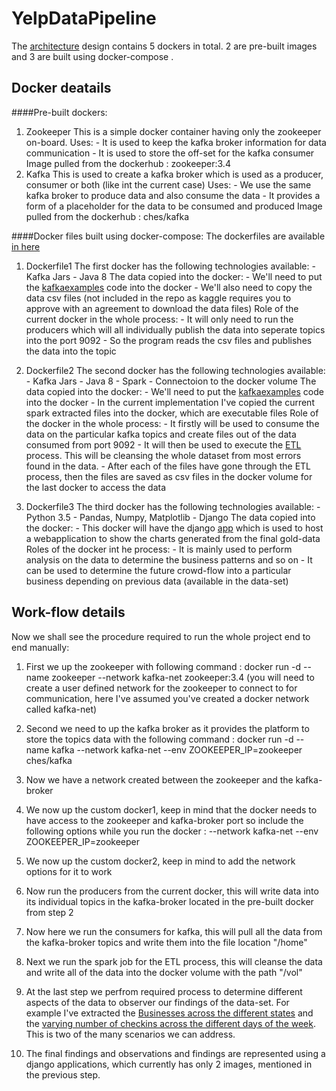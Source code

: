 # YelpDataPipeline
The [architecture](https://github.com/reachprajwal/YelpDataPipeline/blob/master/architecturalDesign.jpg) design contains 5 dockers in total. 2 are pre-built images and 3 are built using docker-compose .

## Docker deatails
####Pre-built dockers:

1. Zookeeper
        This is a simple docker container having only the zookeeper on-board.
            Uses:
                - It is used to keep the kafka broker information for data communication
                - It is used to store the off-set for the kafka consumer
            Image pulled from the dockerhub : zookeeper:3.4
2. Kafka 
        This is used to create a kafka broker which is used as a producer, consumer or both (like int the current case)
            Uses:
                - We use the same kafka broker to produce data and also consume the data
                - It provides a form of a placeholder for the data to be consumed and produced
            Image pulled from the dockerhub : ches/kafka


####Docker files built using docker-compose:
The dockerfiles are available [in here](https://github.com/reachprajwal/YelpDataPipeline/tree/master/Dockerfiles)

1. Dockerfile1
        The first docker has the following technologies available:
            - Kafka Jars
            - Java 8
        The data copied into the docker:
            - We'll need to put the [kafkaexamples](https://github.com/reachprajwal/YelpDataPipeline/tree/master/kafkaexamples) code into the docker
            - We'll also need to copy the data csv files (not included in the repo as kaggle requires you to approve with an agreement to download the data files)
        Role of the current docker in the whole process:
            - It will only need to run the producers which will all individually publish the data into seperate topics into the port 9092
            - So the program reads the csv files and publishes the data into the topic 
            
2. Dockerfile2
        The second docker has the following technologies available:
            - Kafka Jars
            - Java 8
            - Spark
            - Connectoion to the docker volume
        The data copied into the docker:
            - We'll need to put the [kafkaexamples](https://github.com/reachprajwal/YelpDataPipeline/tree/master/kafkaexamples) code into the docker
            - In the current implementation I've copied the current spark extracted files into the docker, which are executable files
        Role of the docker in the whole process:
            - It firstly will be used to consume the data on the particular kafka topics and create files out of the data consumed from port 9092
            - It will then be used to execute the [ETL](https://github.com/reachprajwal/YelpDataPipeline/blob/master/src/main/scala/yelpETL/yelpETL.scala) process. This will be cleansing the whole dataset from most errors found in the data.
            - After each of the files have gone through the ETL process, then the files are saved as csv files in the docker volume for the last docker to access the data
            
3. Dockerfile3
        The third docker has the following technologies available:
            - Python 3.5
            - Pandas, Numpy, Matplotlib
            - Django
        The data copied into the docker:
            - This docker will have the django [app](https://github.com/reachprajwal/YelpDataPipeline/tree/master/yelpApp) which is used to host a webapplication to show the charts generated from the final gold-data
        Roles of the docker int he process:
            - It is mainly used to perform analysis on the data to determine the business patterns and so on
            - It can be used to determine the future crowd-flow into a particular business depending on previous data (available in the data-set)
            
## Work-flow details
Now we shall see the procedure required to run the whole project end to end manually:

1. First we up the zookeeper with following command : docker run -d --name zookeeper --network kafka-net zookeeper:3.4 (you will need to create a user defined network for the zookeeper to connect to for communication, here I've assumed you've created a docker network called kafka-net)

2. Second we need to up the kafka broker as it provides the platform to store the topics data with the following command : docker run -d --name kafka --network kafka-net --env ZOOKEEPER_IP=zookeeper ches/kafka

3. Now we have a network created between the zookeeper and the kafka-broker 

4. We now up the custom docker1, keep in mind that the docker needs to have access to the zookeeper and kafka-broker port so include the following options while you run the docker : --network kafka-net --env ZOOKEEPER_IP=zookeeper
    
5. We now up the custom docker2, keep in mind to add the network options for it to work

6. Now run the producers from the current docker, this will write data into its individual topics in the kafka-broker located in the pre-built docker from step 2

7. Now here we run the consumers for kafka, this will pull all the data from the kafka-broker topics and write them into the file location "/home"

8. Next we run the spark job for the ETL process, this will cleanse the data and write all of the data into the docker volume with the path "/vol"

9. At the last step we perfrom required process to determine different aspects of the data to observer our findings of the data-set. For example I've extracted the [Businesses across the different states](https://github.com/reachprajwal/YelpDataPipeline/blob/master/yelpApp/charts/media/businesses.png) and the [varying number of checkins across the different days of the week](https://github.com/reachprajwal/YelpDataPipeline/blob/master/yelpApp/charts/media/checkings.png). This is two of the many scenarios we can address.

10. The final findings and observations and findings are represented using a django applications, which currently has only 2 images, mentioned in the previous step.
